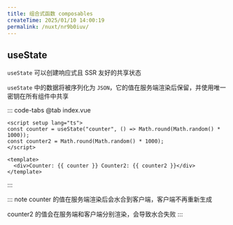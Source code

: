 ```yaml
---
title: 组合式函数 composables
createTime: 2025/01/10 14:00:19
permalink: /nuxt/nr9b0iuv/
---
```


## useState

`useState` 可以创建响应式且 SSR 友好的共享状态

`useState` 中的数据将被序列化为 `JSON`，它的值在服务端渲染后保留，并使用唯一密钥在所有组件中共享

::: code-tabs
@tab index.vue

```vue :collapsed-lines
<script setup lang="ts">
const counter = useState("counter", () => Math.round(Math.random() * 1000));
const counter2 = Math.round(Math.random() * 1000);
</script>

<template>
  <div>Counter: {{ counter }} Counter2: {{ counter2 }}</div>
</template>
```

:::

::: note
counter 的值在服务端渲染后会水合到客户端，客户端不再重新生成

counter2 的值会在服务端和客户端分别渲染，会导致水合失败
:::
